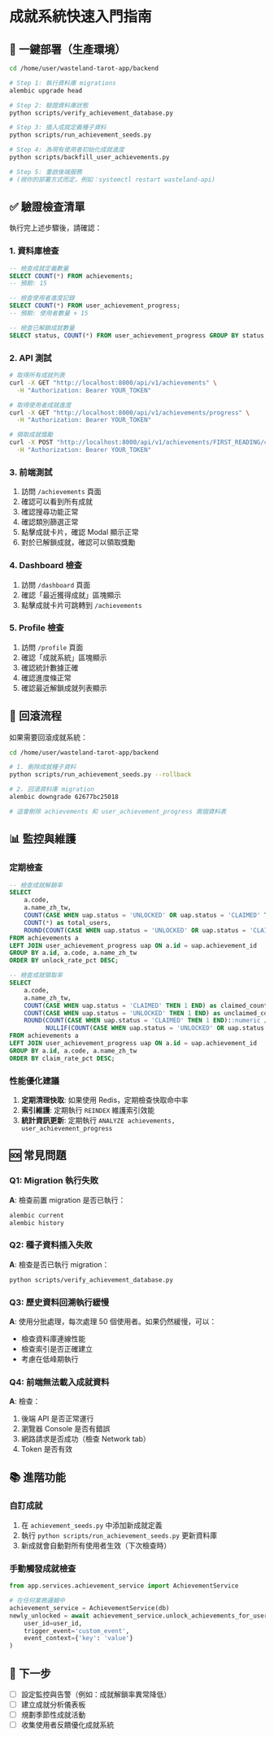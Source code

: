 # 成就系統快速入門指南

## 🚀 一鍵部署（生產環境）

```bash
cd /home/user/wasteland-tarot-app/backend

# Step 1: 執行資料庫 migrations
alembic upgrade head

# Step 2: 驗證資料庫狀態
python scripts/verify_achievement_database.py

# Step 3: 插入成就定義種子資料
python scripts/run_achievement_seeds.py

# Step 4: 為現有使用者初始化成就進度
python scripts/backfill_user_achievements.py

# Step 5: 重啟後端服務
# (視你的部署方式而定，例如：systemctl restart wasteland-api)
```

## ✅ 驗證檢查清單

執行完上述步驟後，請確認：

### 1. 資料庫檢查

```sql
-- 檢查成就定義數量
SELECT COUNT(*) FROM achievements;
-- 預期: 15

-- 檢查使用者進度記錄
SELECT COUNT(*) FROM user_achievement_progress;
-- 預期: 使用者數量 × 15

-- 檢查已解鎖成就數量
SELECT status, COUNT(*) FROM user_achievement_progress GROUP BY status;
```

### 2. API 測試

```bash
# 取得所有成就列表
curl -X GET "http://localhost:8000/api/v1/achievements" \
  -H "Authorization: Bearer YOUR_TOKEN"

# 取得使用者成就進度
curl -X GET "http://localhost:8000/api/v1/achievements/progress" \
  -H "Authorization: Bearer YOUR_TOKEN"

# 領取成就獎勵
curl -X POST "http://localhost:8000/api/v1/achievements/FIRST_READING/claim" \
  -H "Authorization: Bearer YOUR_TOKEN"
```

### 3. 前端測試

1. 訪問 `/achievements` 頁面
2. 確認可以看到所有成就
3. 確認搜尋功能正常
4. 確認類別篩選正常
5. 點擊成就卡片，確認 Modal 顯示正常
6. 對於已解鎖成就，確認可以領取獎勵

### 4. Dashboard 檢查

1. 訪問 `/dashboard` 頁面
2. 確認「最近獲得成就」區塊顯示
3. 點擊成就卡片可跳轉到 `/achievements`

### 5. Profile 檢查

1. 訪問 `/profile` 頁面
2. 確認「成就系統」區塊顯示
3. 確認統計數據正確
4. 確認進度條正常
5. 確認最近解鎖成就列表顯示

## 🔄 回滾流程

如果需要回滾成就系統：

```bash
cd /home/user/wasteland-tarot-app/backend

# 1. 刪除成就種子資料
python scripts/run_achievement_seeds.py --rollback

# 2. 回滾資料庫 migration
alembic downgrade 62677bc25018

# 這會刪除 achievements 和 user_achievement_progress 兩個資料表
```

## 📊 監控與維護

### 定期檢查

```sql
-- 檢查成就解鎖率
SELECT
    a.code,
    a.name_zh_tw,
    COUNT(CASE WHEN uap.status = 'UNLOCKED' OR uap.status = 'CLAIMED' THEN 1 END) as unlocked_count,
    COUNT(*) as total_users,
    ROUND(COUNT(CASE WHEN uap.status = 'UNLOCKED' OR uap.status = 'CLAIMED' THEN 1 END)::numeric / COUNT(*)::numeric * 100, 2) as unlock_rate_pct
FROM achievements a
LEFT JOIN user_achievement_progress uap ON a.id = uap.achievement_id
GROUP BY a.id, a.code, a.name_zh_tw
ORDER BY unlock_rate_pct DESC;

-- 檢查成就領取率
SELECT
    a.code,
    a.name_zh_tw,
    COUNT(CASE WHEN uap.status = 'CLAIMED' THEN 1 END) as claimed_count,
    COUNT(CASE WHEN uap.status = 'UNLOCKED' THEN 1 END) as unclaimed_count,
    ROUND(COUNT(CASE WHEN uap.status = 'CLAIMED' THEN 1 END)::numeric /
          NULLIF(COUNT(CASE WHEN uap.status = 'UNLOCKED' OR uap.status = 'CLAIMED' THEN 1 END)::numeric, 0) * 100, 2) as claim_rate_pct
FROM achievements a
LEFT JOIN user_achievement_progress uap ON a.id = uap.achievement_id
GROUP BY a.id, a.code, a.name_zh_tw
ORDER BY claim_rate_pct DESC;
```

### 性能優化建議

1. **定期清理快取**: 如果使用 Redis，定期檢查快取命中率
2. **索引維護**: 定期執行 `REINDEX` 維護索引效能
3. **統計資訊更新**: 定期執行 `ANALYZE achievements, user_achievement_progress`

## 🆘 常見問題

### Q1: Migration 執行失敗

**A**: 檢查前置 migration 是否已執行：
```bash
alembic current
alembic history
```

### Q2: 種子資料插入失敗

**A**: 檢查是否已執行 migration：
```bash
python scripts/verify_achievement_database.py
```

### Q3: 歷史資料回溯執行緩慢

**A**: 使用分批處理，每次處理 50 個使用者。如果仍然緩慢，可以：
- 檢查資料庫連線性能
- 檢查索引是否正確建立
- 考慮在低峰期執行

### Q4: 前端無法載入成就資料

**A**: 檢查：
1. 後端 API 是否正常運行
2. 瀏覽器 Console 是否有錯誤
3. 網路請求是否成功（檢查 Network tab）
4. Token 是否有效

## 📚 進階功能

### 自訂成就

1. 在 `achievement_seeds.py` 中添加新成就定義
2. 執行 `python scripts/run_achievement_seeds.py` 更新資料庫
3. 新成就會自動對所有使用者生效（下次檢查時）

### 手動觸發成就檢查

```python
from app.services.achievement_service import AchievementService

# 在任何業務邏輯中
achievement_service = AchievementService(db)
newly_unlocked = await achievement_service.unlock_achievements_for_user(
    user_id=user_id,
    trigger_event='custom_event',
    event_context={'key': 'value'}
)
```

## 🎯 下一步

- [ ] 設定監控與告警（例如：成就解鎖率異常降低）
- [ ] 建立成就分析儀表板
- [ ] 規劃季節性成就活動
- [ ] 收集使用者反饋優化成就系統
